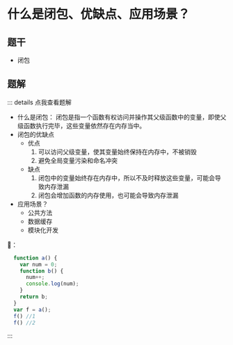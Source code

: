 # 什么是闭包、优缺点、应用场景？

## 题干

- 闭包

## 题解

::: details 点我查看题解
- 什么是闭包：
  闭包是指一个函数有权访问并操作其父级函数中的变量，即使父级函数执行完毕，这些变量依然存在内存当中。
- 闭包的优缺点
  - 优点
    1. 可以访问父级变量，使其变量始终保持在内存中，不被销毁
    2. 避免全局变量污染和命名冲突
  - 缺点
    1. 闭包中的变量始终存在内存中，所以不及时释放这些变量，可能会导致内存泄漏
    2. 闭包会增加函数的内存使用，也可能会导致内存泄漏
- 应用场景？
  - 公共方法
  - 数据缓存
  - 模块化开发


🌰：

```js
  function a() {
    var num = 0;
    function b() {
      num++;
      console.log(num);
    }
    return b;
  }
  var f = a();
  f() //1
  f() //2
```
:::
